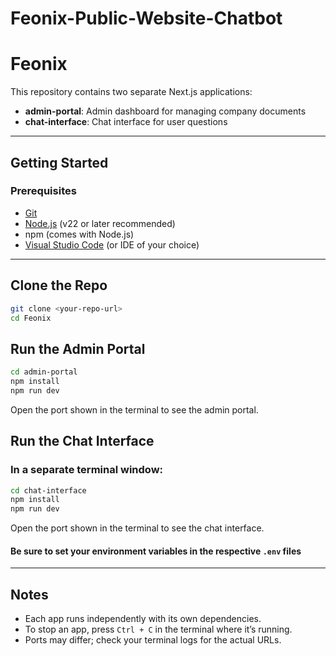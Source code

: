 # Feonix-Public-Website-Chatbot

# Feonix

This repository contains two separate Next.js applications:

- **admin-portal**: Admin dashboard for managing company documents
- **chat-interface**: Chat interface for user questions

---

## Getting Started

### Prerequisites

- [Git](https://git-scm.com/)
- [Node.js](https://nodejs.org/en) (v22 or later recommended)
- npm (comes with Node.js)
- [Visual Studio Code](https://code.visualstudio.com/) (or IDE of your choice)

---

## Clone the Repo

```bash
git clone <your-repo-url>
cd Feonix
```

## Run the Admin Portal

```bash
cd admin-portal
npm install
npm run dev
```

Open the port shown in the terminal to see the admin portal.

## Run the Chat Interface

### In a separate terminal window:

```bash
cd chat-interface
npm install
npm run dev
```

Open the port shown in the terminal to see the chat interface.

#### Be sure to set your environment variables in the respective `.env` files

---

## Notes

- Each app runs independently with its own dependencies.
- To stop an app, press `Ctrl + C` in the terminal where it’s running.
- Ports may differ; check your terminal logs for the actual URLs.
